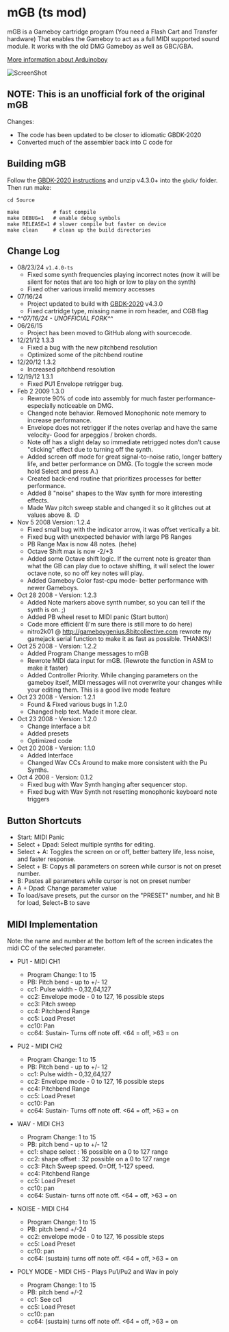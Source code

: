 # mGB (ts mod)

mGB is a Gameboy cartridge program (You need a Flash Cart and Transfer hardware) That enables the Gameboy to act as a full MIDI supported sound module. It works with the old DMG Gameboy as well as GBC/GBA.

[More information about Arduinoboy](https://github.com/trash80/arduinoboy)

![ScreenShot](http://trash80.net/arduinoboy/mGB1_2_0.png)

## NOTE: This is an unofficial fork of the original mGB

Changes:

- The code has been updated to be closer to idiomatic GBDK-2020
- Converted much of the assembler back into C code for

## Building mGB

Follow the [GBDK-2020 instructions](https://github.com/gbdk-2020/gbdk-2020/tree/develop?tab=readme-ov-file#usage) and unzip v4.3.0+ into the `gbdk/` folder. Then run make:

```
cd Source

make           # fast compile
make DEBUG=1   # enable debug symbols
make RELEASE=1 # slower compile but faster on device
make clean     # clean up the build directories
```

## Change Log

- 08/23/24 `v1.4.0-ts`
  - Fixed some synth frequencies playing incorrect notes (now it will be silent for notes that are too high or low to play on the synth)
  - Fixed other various invalid memory accesses
- 07/16/24
  - Project updated to build with [GBDK-2020](https://github.com/gbdk-2020/gbdk-2020) v4.3.0
  - Fixed cartridge type, missing name in rom header, and CGB flag
- _^^07/16/24 - UNOFFICIAL FORK^^_
- 06/26/15
  - Project has been moved to GitHub along with sourcecode.
- 12/21/12 1.3.3
  - Fixed a bug with the new pitchbend resolution
  - Optimized some of the pitchbend routine
- 12/20/12 1.3.2
  - Increased pitchbend resolution
- 12/19/12 1.3.1
  - Fixed PU1 Envelope retrigger bug.
- Feb 2 2009 1.3.0
  - Rewrote 90% of code into assembly for much faster performance- especially noticeable on DMG.
  - Changed note behavior. Removed Monophonic note memory to increase performance.
  - Envelope does not retrigger if the notes overlap and have the same velocity- Good for arpeggios / broken chords.
  - Note off has a slight delay so immediate retrigged notes don't cause "clicking" effect due to turning off the synth.
  - Added screen off mode for great signal-to-noise ratio, longer battery life, and better performance on DMG. (To toggle the screen mode hold Select and press A.)
  - Created back-end routine that prioritizes processes for better performance.
  - Added 8 "noise" shapes to the Wav synth for more interesting effects.
  - Made Wav pitch sweep stable and changed it so it glitches out at values above 8. :D
- Nov 5 2008 Version: 1.2.4
  - Fixed small bug with the indicator arrow, it was offset vertically a bit.
  - Fixed bug with unexpected behavior with large PB Ranges
  - PB Range Max is now 48 notes. (hehe)
  - Octave Shift max is now -2/+3
  - Added some Octave shift logic. If the current note is greater than what the GB can play due to octave shifting, it will select the lower octave note, so no off key notes will play.
  - Added Gameboy Color fast-cpu mode- better performance with newer Gameboys.
- Oct 28 2008 - Version: 1.2.3
  - Added Note markers above synth number, so you can tell if the synth is on. ;)
  - Added PB wheel reset to MIDI panic (Start button)
  - Code more efficient (I'm sure there is still more to do here)
  - nitro2k01 @ http://gameboygenius.8bitcollective.com rewrote my gamejack serial function to make it as fast as possible. THANKS!!
- Oct 25 2008 - Version: 1.2.2
  - Added Program Change messages to mGB
  - Rewrote MIDI data input for mGB. (Rewrote the function in ASM to make it faster)
  - Added Controller Priority. While changing parameters on the gameboy itself, MIDI messages will not overwrite your changes while your editing them. This is a good live mode feature
- Oct 23 2008 - Version: 1.2.1
  - Found & Fixed various bugs in 1.2.0
  - Changed help text. Made it more clear.
- Oct 23 2008 - Version: 1.2.0
  - Change interface a bit
  - Added presets
  - Optimized code
- Oct 20 2008 - Version: 1.1.0
  - Added Interface
  - Changed Wav CCs Around to make more consistent with the Pu Synths.
- Oct 4 2008 - Version: 0.1.2
  - Fixed bug with Wav Synth hanging after sequencer stop.
  - Fixed bug with Wav Synth not resetting monophonic keyboard note triggers

## Button Shortcuts

- Start: MIDI Panic
- Select + Dpad: Select multiple synths for editing.
- Select + A: Toggles the screen on or off, better battery life, less noise, and faster response.
- Select + B: Copys all parameters on screen while cursor is not on preset number.
- B: Pastes all parameters while cursor is not on preset number
- A + Dpad: Change parameter value
- To load/save presets, put the cursor on the "PRESET" number, and hit B for load, Select+B to save

## MIDI Implementation

Note: the name and number at the bottom left of the screen indicates the midi CC of the selected parameter.

- PU1 - MIDI CH1

  - Program Change: 1 to 15
  - PB: Pitch bend - up to +/- 12
  - cc1: Pulse width - 0,32,64,127
  - cc2: Envelope mode - 0 to 127, 16 possible steps
  - cc3: Pitch sweep
  - cc4: Pitchbend Range
  - cc5: Load Preset
  - cc10: Pan
  - cc64: Sustain- Turns off note off. <64 = off, >63 = on

- PU2 - MIDI CH2

  - Program Change: 1 to 15
  - PB: Pitch bend - up to +/- 12
  - cc1: Pulse width - 0,32,64,127
  - cc2: Envelope mode - 0 to 127, 16 possible steps
  - cc4: Pitchbend Range
  - cc5: Load Preset
  - cc10: Pan
  - cc64: Sustain- Turns off note off. <64 = off, >63 = on

- WAV - MIDI CH3

  - Program Change: 1 to 15
  - PB: pitch bend - up to +/- 12
  - cc1: shape select : 16 possible on a 0 to 127 range
  - cc2: shape offset : 32 possible on a 0 to 127 range
  - cc3: Pitch Sweep speed. 0=Off, 1-127 speed.
  - cc4: Pitchbend Range
  - cc5: Load Preset
  - cc10: pan
  - cc64: Sustain- turns off note off. <64 = off, >63 = on

- NOISE - MIDI CH4

  - Program Change: 1 to 15
  - PB: pitch bend +/-24
  - cc2: envelope mode - 0 to 127, 16 possible steps
  - cc5: Load Preset
  - cc10: pan
  - cc64: (sustain) turns off note off. <64 = off, >63 = on

- POLY MODE - MIDI CH5 - Plays Pu1/Pu2 and Wav in poly
  - Program Change: 1 to 15
  - PB: pitch bend +/-2
  - cc1: See cc1
  - cc5: Load Preset
  - cc10: pan
  - cc64: (sustain) turns off note off. <64 = off, >63 = on
